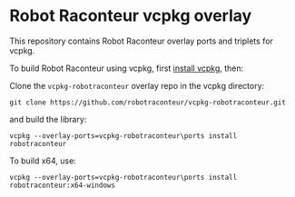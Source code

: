 # Robot Raconteur vcpkg overlay

This repository contains Robot Raconteur overlay ports and triplets for vcpkg. 

To build Robot Raconteur using vcpkg, first [install vcpkg](https://github.com/microsoft/vcpkg#quick-start), then:

Clone the `vcpkg-robotraconteur` overlay repo in the vcpkg directory:

```
git clone https://github.com/robotraconteur/vcpkg-robotraconteur.git
```

and build the library:

```
vcpkg --overlay-ports=vcpkg-robotraconteur\ports install robotraconteur
```

To build x64, use:

```
vcpkg --overlay-ports=vcpkg-robotraconteur\ports install robotraconteur:x64-windows
```
